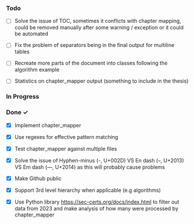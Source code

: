 ### Todo

- [ ] Solve the issue of TOC, sometimes it conflicts with chapter mapping, could be removed manually after some warning / exception or it could be automated
- [ ] Fix the problem of separators being in the final output for multiline tables
- [ ] Recreate more parts of the document into classes following the algorithm example 
- [ ] Statistics on chapter_mapper output (something to include in the thesis)


### In Progress


### Done ✓
- [x] Implement chapter_mapper
- [x] Use regexes for effective pattern matching
- [x] Test chapter_mapper against multiple files
- [x] Solve the issue of Hyphen-minus (-, U+002D) VS En dash (–, U+2013) VS Em dash (—, U+2014) as this will probably cause problems
- [x] Make Github public
- [x] Support 3rd level hierarchy when applicable (e.g algorithms)
- [x] Use Python library https://sec-certs.org/docs/index.html to filter out data from 2023 and make analysis of how many were processed by chapter_mapper

